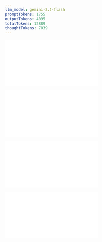 ```yaml
---
llm_model: gemini-2.5-flash
promptTokens: 1755
outputTokens: 4095
totalTokens: 12889
thoughtTokens: 7039
---
```


![@](steps/prompt.2fea4f54.md)

![@](steps/file.6fd52424.md)

![@](steps/response.6d76b65d.md)

![@](steps/response.0862dcee.md)